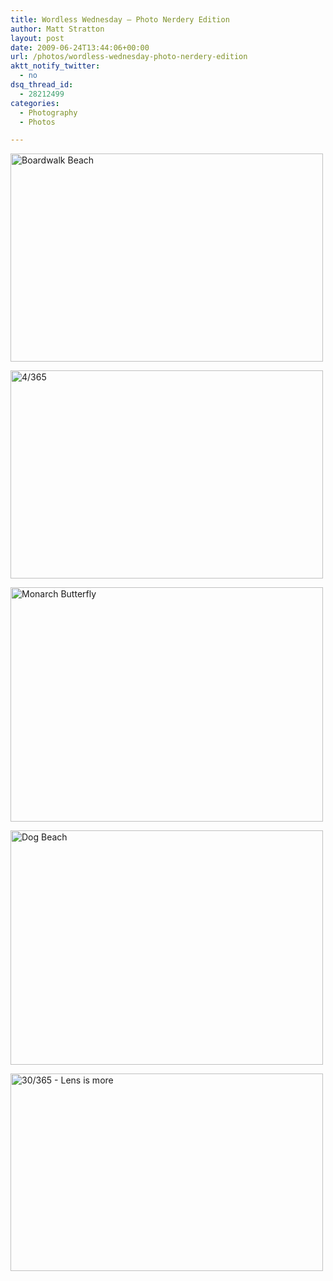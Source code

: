 ```yaml
---
title: Wordless Wednesday – Photo Nerdery Edition
author: Matt Stratton
layout: post
date: 2009-06-24T13:44:06+00:00
url: /photos/wordless-wednesday-photo-nerdery-edition
aktt_notify_twitter:
  - no
dsq_thread_id:
  - 28212499
categories:
  - Photography
  - Photos

---
```

[<img src="http://farm4.static.flickr.com/3574/3313218766_5242e73f16.jpg" width="500" height="333" alt="Boardwalk Beach" />][1]

[<img src="http://farm3.static.flickr.com/2466/3565695138_830b31e748.jpg" width="500" height="333" alt="4/365" />][2]

[<img src="http://farm1.static.flickr.com/1/189678207_39c6a7dad1.jpg" width="500" height="375" alt="Monarch Butterfly" />][3]

[<img src="http://farm1.static.flickr.com/38/87465483_8ed7df23df.jpg" width="500" height="375" alt="Dog Beach" />][4]

[<img src="http://farm3.static.flickr.com/2426/3655765602_19f95a3b07.jpg" width="500" height="316" alt="30/365 - Lens is more" />][5]

 [1]: http://www.flickr.com/photos/mugsy/3313218766/ "Boardwalk Beach by Matt Stratton, on Flickr"
 [2]: http://www.flickr.com/photos/mugsy/3565695138/ "4/365 by Matt Stratton, on Flickr"
 [3]: http://www.flickr.com/photos/mugsy/189678207/ "Monarch Butterfly by Matt Stratton, on Flickr"
 [4]: http://www.flickr.com/photos/mugsy/87465483/ "Dog Beach by Matt Stratton, on Flickr"
 [5]: http://www.flickr.com/photos/mugsy/3655765602/ "30/365 - Lens is more by Matt Stratton, on Flickr"